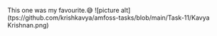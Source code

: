 This one was my favourite.😅️
![picture alt](tps://github.com/krishkavya/amfoss-tasks/blob/main/Task-11/Kavya Krishnan.png)
